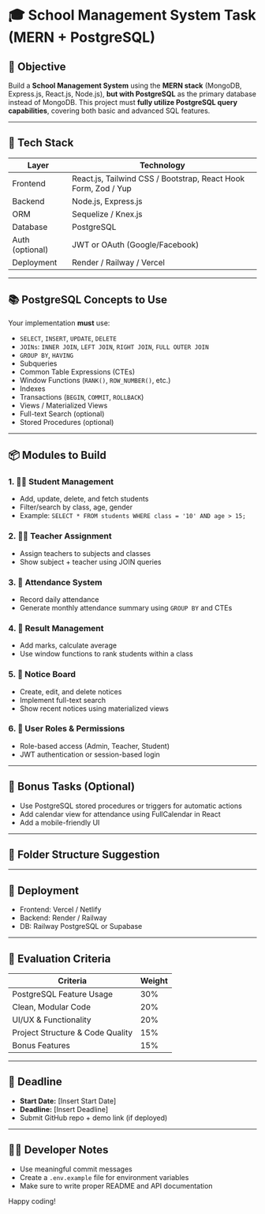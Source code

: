 # 🎓 School Management System Task (MERN + PostgreSQL)

## 📌 Objective

Build a **School Management System** using the **MERN stack** (MongoDB, Express.js, React.js, Node.js), **but with PostgreSQL** as the primary database instead of MongoDB. This project must **fully utilize PostgreSQL query capabilities**, covering both basic and advanced SQL features.

---

## 🧰 Tech Stack

| Layer           | Technology                                                     |
| --------------- | -------------------------------------------------------------- |
| Frontend        | React.js, Tailwind CSS / Bootstrap, React Hook Form, Zod / Yup |
| Backend         | Node.js, Express.js                                            |
| ORM             | Sequelize / Knex.js                                            |
| Database        | PostgreSQL                                                     |
| Auth (optional) | JWT or OAuth (Google/Facebook)                                 |
| Deployment      | Render / Railway / Vercel                                      |

---

## 📚 PostgreSQL Concepts to Use

Your implementation **must** use:

- `SELECT`, `INSERT`, `UPDATE`, `DELETE`
- `JOINs`: `INNER JOIN`, `LEFT JOIN`, `RIGHT JOIN`, `FULL OUTER JOIN`
- `GROUP BY`, `HAVING`
- Subqueries
- Common Table Expressions (CTEs)
- Window Functions (`RANK()`, `ROW_NUMBER()`, etc.)
- Indexes
- Transactions (`BEGIN`, `COMMIT`, `ROLLBACK`)
- Views / Materialized Views
- Full-text Search (optional)
- Stored Procedures (optional)

---

## 📦 Modules to Build

### 1. 👩‍🎓 Student Management

- Add, update, delete, and fetch students
- Filter/search by class, age, gender
- Example: `SELECT * FROM students WHERE class = '10' AND age > 15;`

### 2. 👨‍🏫 Teacher Assignment

- Assign teachers to subjects and classes
- Show subject + teacher using JOIN queries

### 3. 📆 Attendance System

- Record daily attendance
- Generate monthly attendance summary using `GROUP BY` and CTEs

### 4. 📝 Result Management

- Add marks, calculate average
- Use window functions to rank students within a class

### 5. 📣 Notice Board

- Create, edit, and delete notices
- Implement full-text search
- Show recent notices using materialized views

### 6. 🔐 User Roles & Permissions

- Role-based access (Admin, Teacher, Student)
- JWT authentication or session-based login

---

## 🧪 Bonus Tasks (Optional)

- Use PostgreSQL stored procedures or triggers for automatic actions
- Add calendar view for attendance using FullCalendar in React
- Add a mobile-friendly UI

---

## 📂 Folder Structure Suggestion

---

## 🚀 Deployment

- Frontend: Vercel / Netlify
- Backend: Render / Railway
- DB: Railway PostgreSQL or Supabase

---

## 🧠 Evaluation Criteria

| Criteria                         | Weight |
| -------------------------------- | ------ |
| PostgreSQL Feature Usage         | 30%    |
| Clean, Modular Code              | 20%    |
| UI/UX & Functionality            | 20%    |
| Project Structure & Code Quality | 15%    |
| Bonus Features                   | 15%    |

---

## 📅 Deadline

- **Start Date:** [Insert Start Date]
- **Deadline:** [Insert Deadline]
- Submit GitHub repo + demo link (if deployed)

---

## 👨‍💻 Developer Notes

- Use meaningful commit messages
- Create a `.env.example` file for environment variables
- Make sure to write proper README and API documentation

Happy coding!
